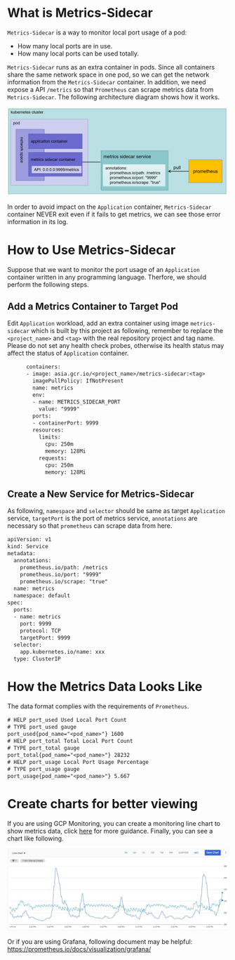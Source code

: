 # What is Metrics-Sidecar

`Metrics-Sidecar` is a way to monitor local port usage of a pod:
- How many local ports are in use.
- How many local ports can be used totally.

`Metrics-Sidecar` runs as an extra container in pods. Since all containers share the same network space in one pod, so we can get the network information from the `Metrics-Sidecar` container. In addition, we need expose a API `/metrics` so that `Prometheus` can scrape metrics data from `Metrics-Sidecar`. The following architecture diagram shows how it works.

![image](static/architecture_diagram.jpg)

In order to avoid impact on the `Application` container, `Metrics-Sidecar` container NEVER exit even if it fails to get metrics, we can see those error information in its log.

# How to Use Metrics-Sidecar

Suppose that we want to monitor the port usage of an `Application` container written in any programming language. Therfore, we should perform the following steps.

## Add a Metrics Container to Target Pod

Edit `Application` workload, add an extra container using image `metrics-sidecar` which is built by this project as following, remember to replace the `<project_name>` and `<tag>` with the real repository project and tag name. Please do not set any health check probes, otherwise its health status may affect the status of `Application` container.

```
      containers:
      - image: asia.gcr.io/<project_name>/metrics-sidecar:<tag>
        imagePullPolicy: IfNotPresent
        name: metrics
        env:
        - name: METRICS_SIDECAR_PORT
          value: "9999"
        ports:
        - containerPort: 9999
        resources:
          limits:
            cpu: 250m
            memory: 128Mi
          requests:
            cpu: 250m
            memory: 128Mi
```

## Create a New Service for Metrics-Sidecar

As following, `namespace` and `selector` should be same as target `Application` service, `targetPort` is the port of metrics service, `annotations` are necessary so that `prometheus` can scrape data from here.

```
apiVersion: v1
kind: Service
metadata:
  annotations:
    prometheus.io/path: /metrics
    prometheus.io/port: "9999"
    prometheus.io/scrape: "true"
  name: metrics
  namespace: default
spec:
  ports:
  - name: metrics
    port: 9999
    protocol: TCP
    targetPort: 9999
  selector:
    app.kubernetes.io/name: xxx
  type: ClusterIP
```

# How the Metrics Data Looks Like

The data format complies with the requirements of `Prometheus`.

```
# HELP port_used Used Local Port Count
# TYPE port_used gauge
port_used{pod_name="<pod_name>"} 1600
# HELP port_total Total Local Port Count
# TYPE port_total gauge
port_total{pod_name="<pod_name>"} 28232
# HELP port_usage Local Port Usage Percentage
# TYPE port_usage gauge
port_usage{pod_name="<pod_name>"} 5.667
```

# Create charts for better viewing

If you are using GCP Monitoring, you can create a monitoring line chart to show metrics data, click [here](https://cloud.google.com/monitoring/charts/metrics-explorer) for more guidance. Finally, you can see a chart like following.

![image](static/chart.jpg)

Or if you are using Grafana, following document may be helpful: https://prometheus.io/docs/visualization/grafana/
